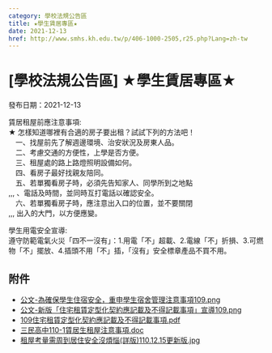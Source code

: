 ```yaml
---
category: 學校法規公告區
title: ★學生賃居專區★
date: 2021-12-13
href: http://www.smhs.kh.edu.tw/p/406-1000-2505,r25.php?Lang=zh-tw
---
```


# [學校法規公告區] ★學生賃居專區★

發布日期：2021-12-13

賃居租屋前應注意事項:  
★ 怎樣知道哪裡有合適的房子要出租？試試下列的方法吧！  
　一、找屋前先了解週邊環境、治安狀況及房東人品。  
　二、考慮交通的方便性，上學是否方便。  
　三、租屋處的路上路燈照明設備如何。  
　四、看房子最好找親友陪同。  
　五、若單獨看房子時，必須先告知家人、同學所到之地點  
,,, 、電話及時間，並同時互打電話以確認安全。  
　六、若單獨看房子時，應注意出入口的位置，並不要關閉  
,,, 出入的大門，以方便應變。  
  
學生用電安全宣導:  
遵守防範電氣火災「四不一沒有」：1.用電「不」超載、2.電線「不」折損、3.可燃物「不」擺放、4.插頭不用「不」插，「沒有」安全標章產品不買不用。

## 附件

- [公文-為確保學生住宿安全，重申學生宿舍管理注意事項109.png](https://www.smhs.kh.edu.tw/var/file/0/1000/attach/80/pta_2115_4466088_61225.png)
- [公文-新版「住宅租賃定型化契約應記載及不得記載事項」宣導109.png](https://www.smhs.kh.edu.tw/var/file/0/1000/attach/80/pta_2116_73096_61226.png)
- [109住宅租賃定型化契約應記載及不得記載事項.pdf](https://www.smhs.kh.edu.tw/var/file/0/1000/attach/80/pta_2117_8507328_61226.pdf)
- [三民高中110-1賃居生租屋注意事項.doc](https://www.smhs.kh.edu.tw/app/index.php?Action=downloadfile&file=WVhSMFlXTm9Memd3TDNCMFlWOHlNVEU0WHpRMU5EUXhPRFJmTmpFek1qSXVaRzlq&fname=WSGGDGA0YWDC1100LOLKUSJG50MO25LO203440NKVXRLDC40QK20YSEGUSOOGHFCNOCCUT05A4A0DCGD34TWMO25WS24ZWICVXYT04B0NK30POTWECSWB550POLKCCJHB0NOFC14MKHCSSICWSJCYSMK01UXIGA5UWDC3001OOA4TSFCTWLKA5ZXFG0434GDZSXSLKGCWSA040NP21XTLKA5POMKZWRKQODCPKFGKK04POPO)
- [租屋考量需周到居住安全沒煩惱(詳版)110.12.15更新版.jpg](https://www.smhs.kh.edu.tw/var/file/0/1000/attach/80/pta_2261_3339930_81586.jpg)
